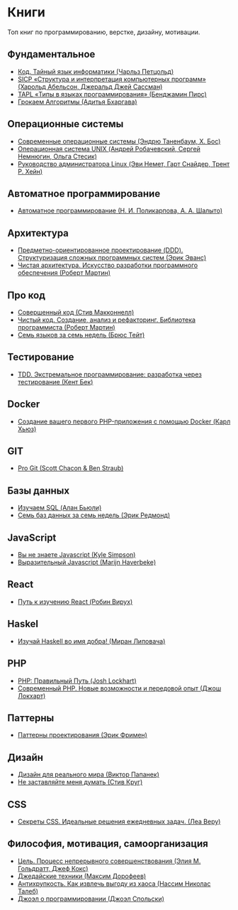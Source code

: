 <h1>Книги</h1>
<p>Топ книг по программированию, верстке, дизайну, мотивации.</p>

<h2>Фундаментальное</h2>
<ul>
  <li><a href="https://www.ozon.ru/context/detail/id/125884/">Код. Тайный язык информатики (Чарльз Петцольд)</a></li>  
  <li><a href="https://mirror.yandex.ru/mirrors/ftp.linux.kiev.ua/docs/developer/general/sicp-ru/sicp-ru-screen.pdf"
    target="_blank">SICP «Структура и интерпретация компьютерных программ» (Харольд Абельсон, Джеральд Джей Сассман)</a></li>
  <li><a href="http://newstar.rinet.ru/~goga/tapl/">TAPL «Типы в языках программирования» (Бенджамин Пирс)</a></li>
  <li><a href="http://forcoder.ru/algorithm/grokaem-algoritmy-illyustrirovannoe-posobie-dlya-programmistov-i-lyubopytstvuyuschih-1555">Грокаем Алгоритмы (Адитья Бхаргава)</a></li>
</ul>

<h2>Операционные системы</h2>
<ul>
   <li><a href="https://www.ozon.ru/context/detail/id/31649356/"> Современные операционные системы (Эндрю Таненбаум, Х. Бос)</a></li>   
  <li><a href="https://www.ozon.ru/context/detail/id/2419365/?partner=hexlet" target="_blank">Операционная система UNIX (Андрей Робачевский, Сергей Немнюгин, Ольга Стесик)</a></li>
  <li><a href="https://www.ozon.ru/context/detail/id/7607778/?partner=hexlet" target="_blank">Руководство администратора Linux (Эви Немет, Гарт Снайдер, Трент Р. Хейн)</a></li>
</ul>

<h2>Автоматное программирование</h2>
<ul>
    <li><a href="http://is.ifmo.ru/books/_book.pdf">Автоматное программирование (Н. И. Поликарпова, А. А. Шалыто)</a></li>
</ul>

<h2>Архитектура</h2>
<ul>
  <li><a href="https://www.ozon.ru/context/detail/id/5497184/?utm_source=advertiseru&utm_medium=partner&utm_campaign=57709">Предметно-ориентированное проектирование (DDD). Структуризация сложных программных систем (Эрик Эванс)</a></li>
  <li><a href="https://www.ozon.ru/context/detail/id/144499396/">Чистая архитектура. Искусство разработки программного обеспечения (Роберт Мартин)</a></li>
</ul>

<h2>Про код</h2>
<ul>
  <li><a href="https://www.ozon.ru/context/detail/id/138437220/">Совершенный код (Стив Макконнелл)</a></li>  
  <li><a href="https://www.ozon.ru/context/detail/id/142429922/">Чистый код. Создание, анализ и рефакторинг. Библиотека программиста (Роберт Мартин)</a></li>
  <li><a href="https://www.ozon.ru/context/detail/id/26893656/">Семь языков за семь недель (Брюс Тейт)</a></li>
</ul>

<h2>Тестирование</h2>
<ul>
    <li><a href="https://www.ozon.ru/context/detail/id/140489225/">TDD. Экстремальное программирование: разработка через тестирование (Кент Бек)</a>
    </li>
</ul>

<h2>Docker</h2>
<ul>
  <li><a href="https://leanpub.com/first-php-docker-application-ru" target="_blank">Создание вашего первого PHP-приложения с помощью Docker (Карл Хьюз)</a></li>
</ul>

<h2>GIT</h2>
<ul>
  <li><a href="https://git-scm.com/book/ru/v2" target="_blank">Pro Git (Scott Chacon & Ben Straub)</a></li>
</ul>

<h2>Базы данных</h2>
<ul>   
  <li><a href="https://www.ozon.ru/context/detail/id/31124973/">Изучаем SQL (Алан Бьюли)</a></li>
  <li><a href="https://www.ozon.ru/context/detail/id/19383907/">Семь баз данных за семь недель (Эрик Редмонд)</a></li>
</ul>

<h2>JavaScript</h2>
<ul> 
    <li><a href="https://github.com/azat-io/you-dont-know-js-ru">Вы не знаете Javascript (Kyle Simpson)</a></li>
    <li><a href="https://karmazzin.gitbooks.io/eloquentjavascript_ru/content/">Выразительный Javascript (Marijn Haverbeke)</a></li>
</ul>
        
<h2>React</h2>
<ul> 
    <li><a href="https://leanpub.com/the-road-to-learn-react-russian">Путь к изучению React (Робин Вирух)</a></li>
</ul>

<h2>Haskel</h2>
<ul> 
    <li><a href="https://www.ozon.ru/context/detail/id/8696277/">Изучай Haskell во имя добра! (Миран Липовача)</a></li>
</ul>

<h2>PHP</h2>
<ul>
  <li><a href="http://phptherightway.ru/" target="_blank">PHP: Правильный Путь (Josh Lockhart)</a></li>
  <li><a href="https://www.ozon.ru/context/detail/id/135695718/" target="_blank">Современный PHP. Новые возможности и передовой опыт (Джош Локхарт)</a></li>
</ul>

<h2>Паттерны</h2>
<ul>
  <li><a href="https://www.ozon.ru/context/detail/id/20216992/">Паттерны проектирования (Эрик Фримен)</a></li>
</ul>

<h2>Дизайн</h2>
<ul>
  <li><a href="https://www.ozon.ru/context/detail/id/32545263/?utm_source=yandex_direct&amp;utm_medium=cpc&amp;utm_campaign=proryv_regstore_product_n_cid_detail_our_no_all_dynamic_CBR_23555380&amp;utm_term=_cbrx_642669"
    target="_blank">Дизайн для реального мира (Виктор Папанек)</a></li>
  <li><a href="https://www.ozon.ru/context/detail/id/141214330/" target="_blank">Не заставляйте меня думать (Стив Круг)</a></li>
</ul>

<h2>CSS</h2>
<ul> 
    <li><a href="https://www.ozon.ru/context/detail/id/137213400/" target="_blank">Секреты CSS. Идеальные решения ежедневных задач. (Леа Веру)</a></li>
</ul>

<h2>Философия, мотивация, самоорганизация</h2>
<ul>
  <li><a href="https://www.ozon.ru/context/detail/id/28347106/">Цель. Процесс непрерывного совершенствования (Элия М. Гольдратт, Джеф Кокс)</a></li>  
  <li><a href="https://www.ozon.ru/context/detail/id/140376487/?utm_source=epoint&amp;utm_medium=partner&amp;utm_campaign=955860">Джедайские техники (Максим Дорофеев)</a></li>
  <li><a href="https://www.ozon.ru/context/detail/id/24310355/">Антихрупкость. Как извлечь выгоду из хаоса (Нассим Николас Талеб)</a></li>
  <li><a href="https://www.ozon.ru/context/detail/id/2820575/">Джоэл о программировании (Джоэл Спольски)</a></li>
</ul>
